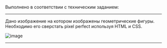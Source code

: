 Выполнено в соответствии с техническим заданием:

***

Дано изображение на котором изображены геометрические фигуры.
Необходимо его сверстать pixel perfect используя HTML и CSS.

![image](https://user-images.githubusercontent.com/112813407/209402332-480944da-0eea-4d87-ac8c-762c3b75e6ba.png)

*** 
